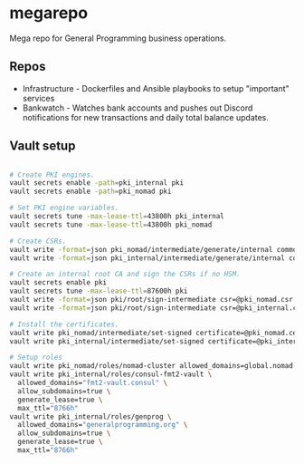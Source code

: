 # megarepo
Mega repo for General Programming business operations.

## Repos
* Infrastructure - Dockerfiles and Ansible playbooks to setup "important" services
* Bankwatch - Watches bank accounts and pushes out Discord notifications for new transactions and daily total balance updates.

## Vault setup
```sh

# Create PKI engines.
vault secrets enable -path=pki_internal pki
vault secrets enable -path=pki_nomad pki

# Set PKI engine variables.
vault secrets tune -max-lease-ttl=43800h pki_internal
vault secrets tune -max-lease-ttl=43800h pki_nomad

# Create CSRs.
vault write -format=json pki_nomad/intermediate/generate/internal common_name="General Programming Nomad Intermediate Authority" ttl="43800h" | jq -r '.data.csr' > pki_nomad.csr
vault write -format=json pki_internal/intermediate/generate/internal common_name="General Programming Internal Services Intermediate Authority" ttl="43800h" | jq -r '.data.csr' > pki_internal.csr

# Create an internal root CA and sign the CSRs if no HSM.
vault secrets enable pki
vault secrets tune -max-lease-ttl=87600h pki
vault write -format=json pki/root/sign-intermediate csr=@pki_nomad.csr format=pem_bundle ttl="43800h" | jq -r '.data.certificate' > pki_nomad.cert.pem
vault write -format=json pki/root/sign-intermediate csr=@pki_internal.csr format=pem_bundle ttl="43800h" | jq -r '.data.certificate' > pki_internal.cert.pem

# Install the certificates.
vault write pki_nomad/intermediate/set-signed certificate=@pki_nomad.cert.pem
vault write pki_internal/intermediate/set-signed certificate=@pki_internal.cert.pem

# Setup roles
vault write pki_nomad/roles/nomad-cluster allowed_domains=global.nomad allow_subdomains=true max_ttl=86400s require_cn=false generate_lease=true
vault write pki_internal/roles/consul-fmt2-vault \
  allowed_domains="fmt2-vault.consul" \
  allow_subdomains=true \
  generate_lease=true \
  max_ttl="8766h"
vault write pki_internal/roles/genprog \
  allowed_domains="generalprogramming.org" \
  allow_subdomains=true \
  generate_lease=true \
  max_ttl="8766h"
```
